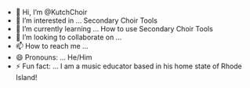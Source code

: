 - 👋 Hi, I’m @KutchChoir
- 👀 I’m interested in ... Secondary Choir Tools
- 🌱 I’m currently learning ... How to use Secondary Choir Tools
- 💞️ I’m looking to collaborate on ...
- 📫 How to reach me ... 
- 😄 Pronouns: ... He/Him
- ⚡ Fun fact: ... I am a music educator based in his home state of Rhode Island!

<!---
KutchChoir/KutchChoir is a ✨ special ✨ repository because its `README.md` (this file) appears on your GitHub profile.
You can click the Preview link to take a look at your changes.
--->
